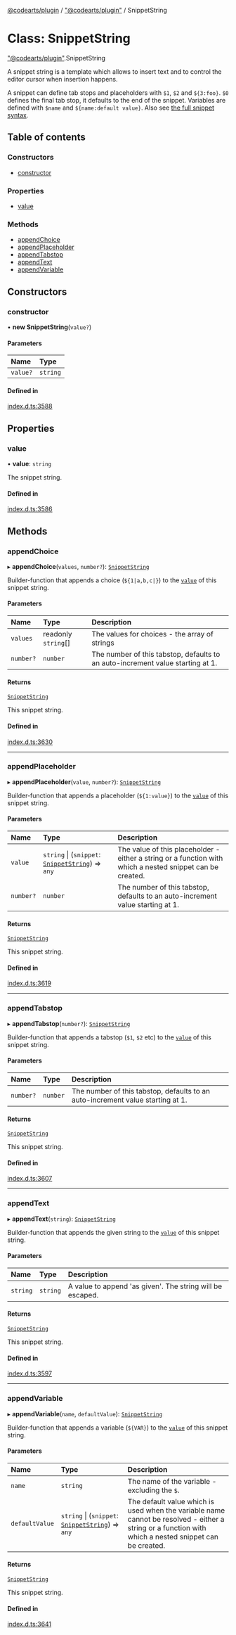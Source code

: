 [@codearts/plugin](../README.md) / ["@codearts/plugin"](../modules/_codearts_plugin_.md) / SnippetString

# Class: SnippetString

["@codearts/plugin"](../modules/_codearts_plugin_.md).SnippetString

A snippet string is a template which allows to insert text
and to control the editor cursor when insertion happens.

A snippet can define tab stops and placeholders with `$1`, `$2`
and `${3:foo}`. `$0` defines the final tab stop, it defaults to
the end of the snippet. Variables are defined with `$name` and
`${name:default value}`. Also see
[the full snippet syntax](https://code.visualstudio.com/docs/editor/userdefinedsnippets#_creating-your-own-snippets).

## Table of contents

### Constructors

- [constructor](codearts_plugin_.SnippetString.md#constructor)

### Properties

- [value](codearts_plugin_.SnippetString.md#value)

### Methods

- [appendChoice](codearts_plugin_.SnippetString.md#appendchoice)
- [appendPlaceholder](codearts_plugin_.SnippetString.md#appendplaceholder)
- [appendTabstop](codearts_plugin_.SnippetString.md#appendtabstop)
- [appendText](codearts_plugin_.SnippetString.md#appendtext)
- [appendVariable](codearts_plugin_.SnippetString.md#appendvariable)

## Constructors

### constructor

• **new SnippetString**(`value?`)

#### Parameters

| Name | Type |
| :------ | :------ |
| `value?` | `string` |

#### Defined in

[index.d.ts:3588](https://github.com/huaweicloud/cloudide-plugin-api/blob/03b481c/index.d.ts#L3588)

## Properties

### value

• **value**: `string`

The snippet string.

#### Defined in

[index.d.ts:3586](https://github.com/huaweicloud/cloudide-plugin-api/blob/03b481c/index.d.ts#L3586)

## Methods

### appendChoice

▸ **appendChoice**(`values`, `number?`): [`SnippetString`](codearts_plugin_.SnippetString.md)

Builder-function that appends a choice (`${1|a,b,c|}`) to
the [`value`](codearts_plugin_.SnippetString.md#value) of this snippet string.

#### Parameters

| Name | Type | Description |
| :------ | :------ | :------ |
| `values` | readonly `string`[] | The values for choices - the array of strings |
| `number?` | `number` | The number of this tabstop, defaults to an auto-increment value starting at 1. |

#### Returns

[`SnippetString`](codearts_plugin_.SnippetString.md)

This snippet string.

#### Defined in

[index.d.ts:3630](https://github.com/huaweicloud/cloudide-plugin-api/blob/03b481c/index.d.ts#L3630)

___

### appendPlaceholder

▸ **appendPlaceholder**(`value`, `number?`): [`SnippetString`](codearts_plugin_.SnippetString.md)

Builder-function that appends a placeholder (`${1:value}`) to
the [`value`](codearts_plugin_.SnippetString.md#value) of this snippet string.

#### Parameters

| Name | Type | Description |
| :------ | :------ | :------ |
| `value` | `string` \| (`snippet`: [`SnippetString`](codearts_plugin_.SnippetString.md)) => `any` | The value of this placeholder - either a string or a function with which a nested snippet can be created. |
| `number?` | `number` | The number of this tabstop, defaults to an auto-increment value starting at 1. |

#### Returns

[`SnippetString`](codearts_plugin_.SnippetString.md)

This snippet string.

#### Defined in

[index.d.ts:3619](https://github.com/huaweicloud/cloudide-plugin-api/blob/03b481c/index.d.ts#L3619)

___

### appendTabstop

▸ **appendTabstop**(`number?`): [`SnippetString`](codearts_plugin_.SnippetString.md)

Builder-function that appends a tabstop (`$1`, `$2` etc) to
the [`value`](codearts_plugin_.SnippetString.md#value) of this snippet string.

#### Parameters

| Name | Type | Description |
| :------ | :------ | :------ |
| `number?` | `number` | The number of this tabstop, defaults to an auto-increment value starting at 1. |

#### Returns

[`SnippetString`](codearts_plugin_.SnippetString.md)

This snippet string.

#### Defined in

[index.d.ts:3607](https://github.com/huaweicloud/cloudide-plugin-api/blob/03b481c/index.d.ts#L3607)

___

### appendText

▸ **appendText**(`string`): [`SnippetString`](codearts_plugin_.SnippetString.md)

Builder-function that appends the given string to
the [`value`](codearts_plugin_.SnippetString.md#value) of this snippet string.

#### Parameters

| Name | Type | Description |
| :------ | :------ | :------ |
| `string` | `string` | A value to append 'as given'. The string will be escaped. |

#### Returns

[`SnippetString`](codearts_plugin_.SnippetString.md)

This snippet string.

#### Defined in

[index.d.ts:3597](https://github.com/huaweicloud/cloudide-plugin-api/blob/03b481c/index.d.ts#L3597)

___

### appendVariable

▸ **appendVariable**(`name`, `defaultValue`): [`SnippetString`](codearts_plugin_.SnippetString.md)

Builder-function that appends a variable (`${VAR}`) to
the [`value`](codearts_plugin_.SnippetString.md#value) of this snippet string.

#### Parameters

| Name | Type | Description |
| :------ | :------ | :------ |
| `name` | `string` | The name of the variable - excluding the `$`. |
| `defaultValue` | `string` \| (`snippet`: [`SnippetString`](codearts_plugin_.SnippetString.md)) => `any` | The default value which is used when the variable name cannot be resolved - either a string or a function with which a nested snippet can be created. |

#### Returns

[`SnippetString`](codearts_plugin_.SnippetString.md)

This snippet string.

#### Defined in

[index.d.ts:3641](https://github.com/huaweicloud/cloudide-plugin-api/blob/03b481c/index.d.ts#L3641)
